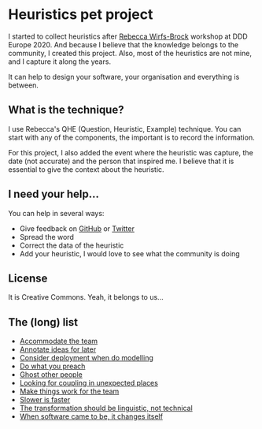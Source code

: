 # Heuristics pet project

I started to collect heuristics after [Rebecca Wirfs-Brock](https://twitter.com/rebeccawb) workshop at DDD Europe 2020. And because I believe that the knowledge belongs to the community, I created this project. Also, most of the heuristics are not mine, and I capture it along the years. 

It can help to design your software, your organisation and everything is between.

## What is the technique?

I use Rebecca's QHE (Question, Heuristic, Example) technique. You can start with any of the components, the important is to record the information.

For this project, I also added the event where the heuristic was capture, the date (not accurate) and the person that inspired me. I believe that it is essential to give the context about the heuristic.

## I need your help...

You can help in several ways:
- Give feedback on [GitHub](https://github.com/joaoasrosa/heuristics/issues) or [Twitter](https://twitter.com/joaoasrosa)
- Spread the word
- Correct the data of the heuristic
- Add your heuristic, I would love to see what the community is doing

## License

It is Creative Commons. Yeah, it belongs to us...

## The (long) list

- [Accommodate the team](heuristics/accommodate-the-team.md)
- [Annotate ideas for later](heuristics/annotate-ideas-for-later.md)
- [Consider deployment when do modelling](heuristics/consider-deployment-when-do-modelling.md)
- [Do what you preach](heuristics/do-what-you-preah.md)
- [Ghost other people](heuristics/ghost-other-people.md)
- [Looking for coupling in unexpected places](heuristics/look-for-coupling-in-unexpected-palces.md)
- [Make things work for the team](heuristics/make-things-work-for-the-team.md)
- [Slower is faster](heuristics/slower-is-faster.md)
- [The transformation should be linguistic, not technical](heuristics/the-transformation-should-be-linguistic.md)
- [When software came to be, it changes itself](heuristics/when-software-came-to-be-it-changes-itself.md)
